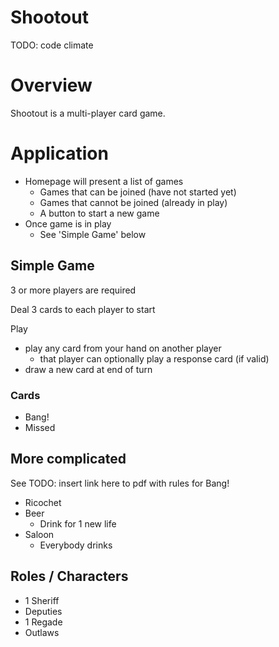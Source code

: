 # Shootout

TODO: code climate

# Overview

Shootout is a multi-player card game.

# Application

* Homepage will present a list of games
  * Games that can be joined (have not started yet)
  * Games that cannot be joined (already in play)
  * A button to start a new game
* Once game is in play
  * See 'Simple Game' below

## Simple Game

3 or more players are required

Deal 3 cards to each player to start

Play

* play any card from your hand on another player
  * that player can optionally play a response card (if valid)
* draw a new card at end of turn

### Cards

* Bang!
* Missed


## More complicated

See TODO: insert link here to pdf with rules for Bang!

* Ricochet
* Beer
  * Drink for 1 new life
* Saloon
  * Everybody drinks

## Roles / Characters

* 1 Sheriff
* Deputies
* 1 Regade
* Outlaws
